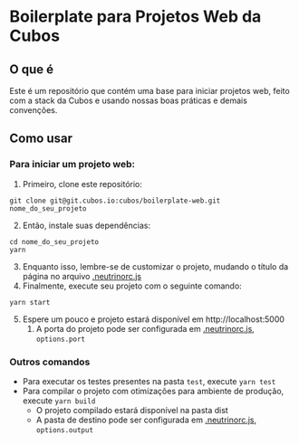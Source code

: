 # Boilerplate para Projetos Web da Cubos

## O que é

Este é um repositório que contém uma base para iniciar projetos web, feito com a stack da Cubos e usando nossas boas práticas e demais convenções.

## Como usar

### Para iniciar um projeto web:

1.  Primeiro, clone este repositório:

```shell
git clone git@git.cubos.io:cubos/boilerplate-web.git nome_do_seu_projeto
```

2.  Então, instale suas dependências:

```shell
cd nome_do_seu_projeto
yarn
```

3.  Enquanto isso, lembre-se de customizar o projeto, mudando o título da página no arquivo [.neutrinorc.js](./.neutrinorc.js)
4.  Finalmente, execute seu projeto com o seguinte comando:

```shell
yarn start
```

5.  Espere um pouco e projeto estará disponível em http://localhost:5000
    1.  A porta do projeto pode ser configurada em [.neutrinorc.js](./.neutrinorc.js), `options.port`

### Outros comandos

- Para executar os testes presentes na pasta `test`, execute `yarn test`
- Para compilar o projeto com otimizações para ambiente de produção, execute `yarn build`
  - O projeto compilado estará disponível na pasta dist
  - A pasta de destino pode ser configurada em [.neutrinorc.js](./.neutrinorc.js), `options.output`
